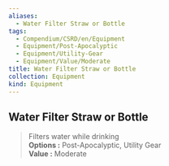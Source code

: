 ```yaml
---
aliases:
  - Water Filter Straw or Bottle
tags:
  - Compendium/CSRD/en/Equipment
  - Equipment/Post-Apocalyptic
  - Equipment/Utility-Gear
  - Equipment/Value/Moderate
title: Water Filter Straw or Bottle
collection: Equipment
kind: Equipment
---
```

## Water Filter Straw or Bottle  
  
>Filters water while drinking  
> **Options :** Post-Apocalyptic, Utility Gear  
> **Value :** Moderate